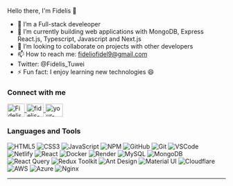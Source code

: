 Hello there, I'm Fidelis 👋
- 🔭 I’m a Full-stack develeoper
- 🌱 I’m currently building web applications with MongoDB, Express React.js, Typescript, Javascript and Next.js
- 👯 I’m looking to collaborate on projects with other developers
- 📫 How to reach me: fideliofidel9@gmail.com
- Twitter: @Fidelis_Tuwei
- ⚡ Fun fact: I enjoy learning new technologies 😄
<h3 align="left">Connect with me</h3>
<p align="left">
  <a href="https://twitter.com/Fidelis_Tuwei" target="_blank">
    <img align="center" src="https://raw.githubusercontent.com/rahuldkjain/github-profile-readme-generator/master/src/images/icons/Social/twitter.svg" alt="Fidelis_Tuwei" height="30" width="40" />
  </a>
  <a href="https://linkedin.com/in/fidelis-tuwei" target="_blank">
    <img align="center" src="https://raw.githubusercontent.com/rahuldkjain/github-profile-readme-generator/master/src/images/icons/Social/linked-in-alt.svg" alt="fidelis-tuwei" height="30" width="40" />
  </a>
  <a href="https://stackoverflow.com/users/your-user-id" target="_blank">
    <img align="center" src="https://raw.githubusercontent.com/rahuldkjain/github-profile-readme-generator/master/src/images/icons/Social/stack-overflow.svg" alt="your-user-id" height="30" width="40" />
  </a>
</p>
<h3 align="left">Languages and Tools</h3>
<p align="left">
  <img src="https://img.shields.io/badge/HTML5-E34F26?style=for-the-badge&logo=html5&logoColor=white" alt="HTML5" />
  <img src="https://img.shields.io/badge/CSS3-1572B6?style=for-the-badge&logo=css3&logoColor=white" alt="CSS3" />
  <img src="https://img.shields.io/badge/JavaScript-F7DF1E?style=for-the-badge&logo=javascript&logoColor=black" alt="JavaScript" />
  <img src="https://img.shields.io/badge/-npm-CB3837?style=for-the-badge&logo=npm&logoColor=white" alt="NPM" />
  <img src="https://img.shields.io/badge/GitHub-100000?style=for-the-badge&logo=github&logoColor=white" alt="GitHub" />
  <img src="https://img.shields.io/badge/-Git-F05032?style=for-the-badge&logo=git&logoColor=white" alt="Git" />
  <img src="https://img.shields.io/badge/-Visual%20Studio%20Code-0078d7?style=for-the-badge&logo=visualstudiocode&logoColor=white" alt="VSCode" />
  <img src="https://img.shields.io/badge/Netlify-00C7B7?style=for-the-badge&logo=netlify&logoColor=white" alt="Netlify" />
  <img src="https://shields.io/badge/react-black?logo=react&style=for-the-badge" alt="React" />
  <img src="https://img.shields.io/badge/-Docker-2496ED?style=for-the-badge&logo=docker&logoColor=white" alt="Docker" />
  <img src="https://img.shields.io/badge/-Render-46E3B7?style=for-the-badge&logo=render&logoColor=white" alt="Render" />
  <img src="https://img.shields.io/badge/-MySQL-4479A1?style=for-the-badge&logo=mysql&logoColor=white" alt="MySQL" />
  <img src="https://img.shields.io/badge/-MongoDB-47A248?style=for-the-badge&logo=mongodb&logoColor=white" alt="MongoDB" />
  <img src="https://img.shields.io/badge/-React%20Query-FF4154?style=for-the-badge&logo=react-query&logoColor=white" alt="React Query" />
  <img src="https://img.shields.io/badge/-Redux%20Toolkit-764ABC?style=for-the-badge&logo=redux&logoColor=white" alt="Redux Toolkit" />
  <img src="https://img.shields.io/badge/-Ant%20Design-0170FE?style=for-the-badge&logo=antdesign&logoColor=white" alt="Ant Design" />
  <img src="https://img.shields.io/badge/-Material%20UI-0081CB?style=for-the-badge&logo=material-ui&logoColor=white" alt="Material UI" />
  <img src="https://img.shields.io/badge/-Cloudflare-F38020?style=for-the-badge&logo=cloudflare&logoColor=white" alt="Cloudflare" />
  <img src="https://img.shields.io/badge/-AWS-232F3E?style=for-the-badge&logo=amazon-aws&logoColor=white" alt="AWS" />
  <img src="https://img.shields.io/badge/-Azure-0078D4?style=for-the-badge&logo=microsoft-azure&logoColor=white" alt="Azure" />
  <img src="https://img.shields.io/badge/-Nginx-269539?style=for-the-badge&logo=nginx&logoColor=white" alt="Nginx" />
</p>
  
  ---
